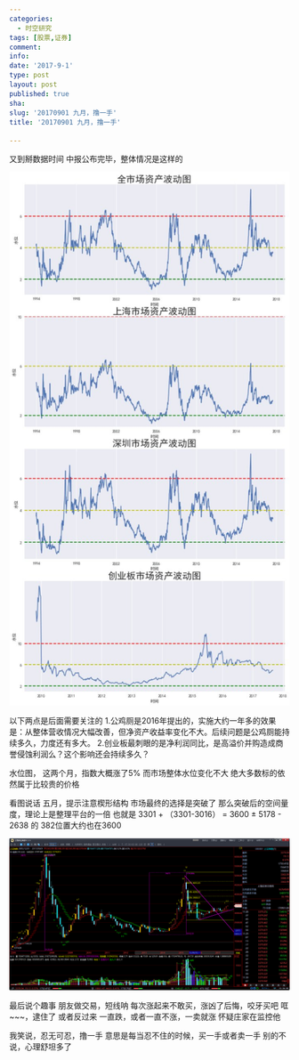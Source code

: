 ```yaml
---
categories:
  - 时空研究
tags: [股票,证券]
comment: 
info: 
date: '2017-9-1'
type: post
layout: post
published: true
sha: 
slug: '20170901 九月，撸一手'
title: '20170901 九月，撸一手'

---
```

又到掰数据时间
中报公布完毕，整体情况是这样的

![20170901-0](/images/20170901-0.jpeg)

以下两点是后面需要关注的
1.公鸡厕是2016年提出的，实施大约一年多的效果是：从整体营收情况大幅改善，但净资产收益率变化不大。后续问题是公鸡厕能持续多久，力度还有多大。
2.创业板最刺眼的是净利润同比，是高溢价并购造成商誉侵蚀利润么？这个影响还会持续多久？

水位图，
这两个月，指数大概涨了5%
而市场整体水位变化不大
绝大多数标的依然属于比较贵的价格

看图说话
五月，提示注意楔形结构
市场最终的选择是突破了
那么突破后的空间量度，理论上是整理平台的一倍
也就是
3301 + （3301-3016） = 3600 ±
5178 - 2638 的 382位置大约也在3600

![20170901-1](/images/20170901-1.png)

最后说个趣事
朋友做交易，短线呐
每次涨起来不敢买，涨凶了后悔，咬牙买吧
哐~~~，逮住了
或者反过来
一直跌，或者一直不涨，一卖就涨
怀疑庄家在监控他

我笑说，忍无可忍，撸一手
意思是每当忍不住的时候，买一手或者卖一手
别的不说，心理舒坦多了
